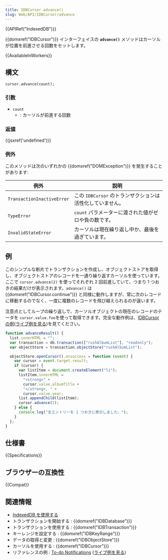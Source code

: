 ```yaml
---
title: IDBCursor.advance()
slug: Web/API/IDBCursor/advance
---
```


{{APIRef("IndexedDB")}}

{{domxref("IDBCursor")}} インターフェイスの **`advance()`** メソッドはカーソルが位置を前進させる回数をセットします。

{{AvailableInWorkers}}

## 構文

```js-nolint
cursor.advance(count);
```

### 引数

- `count`
  - : カーソルが前進する回数

### 返値

{{jsxref('undefined')}}

### 例外

このメソッドは次のいずれかの {{domxref("DOMException")}} を発生することがあります:

| 例外                       | 説明                                                      |
| -------------------------- | --------------------------------------------------------- |
| `TransactionInactiveError` | この `IDBCursor` のトランザクションは活性化していません。 |
| `TypeError`                | `count` パラメーターに渡された値がゼロや負の数です。      |
| `InvalidStateError`        | カーソルは現在繰り返し中か、最後を過ぎています。          |

## 例

このシンプルな断片でトランザクションを作成し、オブジェクトストアを取得し、オブジェクトストアのレコードを一通り繰り返すカーソルを使っています。ここで `cursor.advance(2)` を使ってそれぞれ 2 回前進していて、つまり 1 つおきの結果だけが表示されます。`advance()` は {{domxref("IDBCursor.continue")}} と同様に動作しますが、常に次のレコードに移動するのでなく、一度に複数のレコードを飛び越えられるのが違います。

注意点としてループの繰り返しで、カーソルオブジェクトの現在のレコードのテータを `cursor.value.foo`を使って取得できます。完全な動作例は、[IDBCursor の例](https://github.com/mdn/dom-examples/tree/main/indexeddb-examples/idbcursor)([ライブ例を見る](https://mdn.github.io/dom-examples/indexeddb-examples/idbcursor/))を見てください。

```js
function advanceResult() {
  list.innerHTML = "";
  var transaction = db.transaction(["rushAlbumList"], "readonly");
  var objectStore = transaction.objectStore("rushAlbumList");

  objectStore.openCursor().onsuccess = function (event) {
    var cursor = event.target.result;
    if (cursor) {
      var listItem = document.createElement("li");
      listItem.innerHTML =
        "<strong>" +
        cursor.value.albumTitle +
        "</strong>, " +
        cursor.value.year;
      list.appendChild(listItem);
      cursor.advance(2);
    } else {
      console.log("全エントリーを 1 つおきに表示しました。");
    }
  };
}
```

## 仕様書

{{Specifications}}

## ブラウザーの互換性

{{Compat}}

## 関連情報

- [IndexedDB を使用する](/ja/docs/Web/API/IndexedDB_API/Using_IndexedDB)
- トランザクションを開始する : {{domxref("IDBDatabase")}}
- トランザクションを使用する : {{domxref("IDBTransaction")}}
- キーレンジを設定する : {{domxref("IDBKeyRange")}}
- データの取得と変更 : {{domxref("IDBObjectStore")}}
- カーソルを使用する : {{domxref("IDBCursor")}}
- リファレンスの例 : [To-do Notifications](https://github.com/mdn/dom-examples/tree/main/to-do-notifications) ([ライブ例を見る](https://mdn.github.io/dom-examples/to-do-notifications/))
